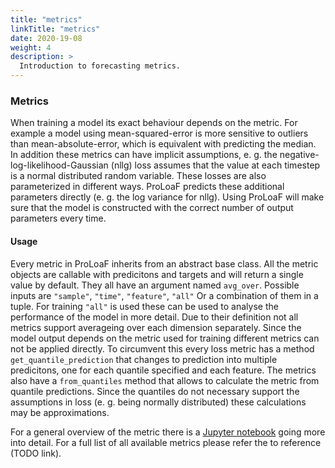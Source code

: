 ```yaml
---
title: "metrics"
linkTitle: "metrics"
date: 2020-19-08
weight: 4
description: >
  Introduction to forecasting metrics.
---
```


### Metrics
When training a model its exact behaviour depends on the metric. For example a model using mean-squared-error is more sensitive to outliers than mean-absolute-error, which is equivalent with predicting the median. In addition these metrics can have implicit assumptions, e. g. the negative-log-likelihood-Gaussian (nllg) loss assumes that the value at each timestep is a normal distributed random variable. These losses are also parameterized in different ways. ProLoaF predicts these additional parameters directly (e. g. the log variance for nllg).
Using ProLoaF will make sure that the model is constructed with the correct number of output parameters every time. 

#### Usage
Every metric in ProLoaF inherits from an abstract base class. All the metric objects are callable with predicitons and targets and will return a single value by default. They all have an argument named `avg_over`. Possible inputs are `"sample"`, `"time"`, `"feature"`, `"all"` Or a combination of them in a tuple. For training `"all"` is used these can be used to analyse the performance of the model in more detail. Due to their definition not all metrics support averageing over each dimension separately. 
Since the model output depends on the metric used for training different metrics can not be applied directly. To circumvent this every loss metric has a method `get_quantile_prediction` that changes to prediction into multiple predicitons, one for each quantile specified and each feature. The metrics also have a `from_quantiles` method that allows to calculate the metric from quantile predictions. Since the quantiles do not necessary support the assumptions in loss (e. g. being normally distributed) these calculations may be approximations.

For a general overview of the metric there is a [Jupyter notebook](https://github.com/sogno-platform/proloaf/blob/master/notebooks/A%20User%20Guide%20on%20the%20ProLoaF%20Forecast%20Performance%20Metrics.ipynb) going more into detail.
For a full list of all available metrics please refer the to reference (TODO link).